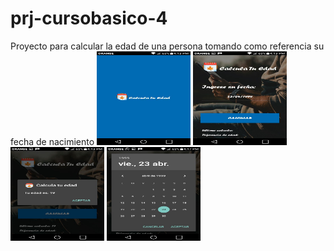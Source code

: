# prj-cursobasico-4
Proyecto para calcular la edad de una persona tomando como referencia su fecha de nacimiento
<img src="/screenshot_app/screenshot(1).jpeg" width="150" height="150" alt="Pantalla principal">
<img src="/screenshot_app/screenshot(2).jpeg" width="150" height="150"  alt="Pantalla Secundaria">
<img src="/screenshot_app/screenshot(3).jpeg" width="150" height="150" alt="Pantalla Secundaria">
<img src="/screenshot_app/screenshot(4).jpeg" width="150" height="150" alt="Pantalla Secundaria">
